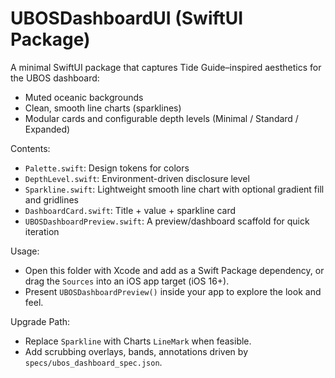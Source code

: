 # UBOSDashboardUI (SwiftUI Package)

A minimal SwiftUI package that captures Tide Guide–inspired aesthetics for the UBOS dashboard:
- Muted oceanic backgrounds
- Clean, smooth line charts (sparklines)
- Modular cards and configurable depth levels (Minimal / Standard / Expanded)

Contents:
- `Palette.swift`: Design tokens for colors
- `DepthLevel.swift`: Environment-driven disclosure level
- `Sparkline.swift`: Lightweight smooth line chart with optional gradient fill and gridlines
- `DashboardCard.swift`: Title + value + sparkline card
- `UBOSDashboardPreview.swift`: A preview/dashboard scaffold for quick iteration

Usage:
- Open this folder with Xcode and add as a Swift Package dependency, or drag the `Sources` into an iOS app target (iOS 16+).
- Present `UBOSDashboardPreview()` inside your app to explore the look and feel.

Upgrade Path:
- Replace `Sparkline` with Charts `LineMark` when feasible.
- Add scrubbing overlays, bands, annotations driven by `specs/ubos_dashboard_spec.json`.

